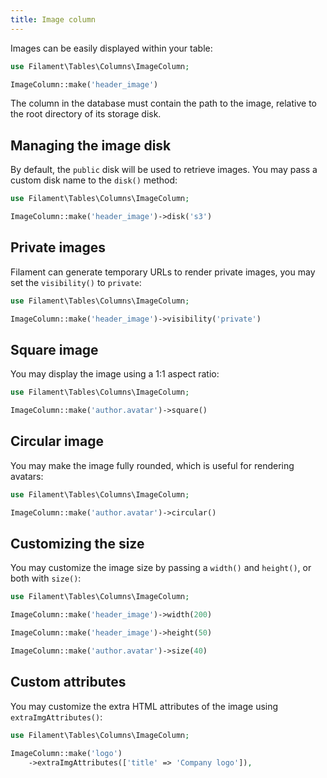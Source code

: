 ```yaml
---
title: Image column
---
```


Images can be easily displayed within your table:

```php
use Filament\Tables\Columns\ImageColumn;

ImageColumn::make('header_image')
```

The column in the database must contain the path to the image, relative to the root directory of its storage disk.

## Managing the image disk

By default, the `public` disk will be used to retrieve images. You may pass a custom disk name to the `disk()` method:

```php
use Filament\Tables\Columns\ImageColumn;

ImageColumn::make('header_image')->disk('s3')
```

## Private images

Filament can generate temporary URLs to render private images, you may set the `visibility()` to `private`:

```php
use Filament\Tables\Columns\ImageColumn;

ImageColumn::make('header_image')->visibility('private')
```

## Square image

You may display the image using a 1:1 aspect ratio:

```php
use Filament\Tables\Columns\ImageColumn;

ImageColumn::make('author.avatar')->square()
```

## Circular image

You may make the image fully rounded, which is useful for rendering avatars:

```php
use Filament\Tables\Columns\ImageColumn;

ImageColumn::make('author.avatar')->circular()
```

## Customizing the size

You may customize the image size by passing a `width()` and `height()`, or both with `size()`:

```php
use Filament\Tables\Columns\ImageColumn;

ImageColumn::make('header_image')->width(200)

ImageColumn::make('header_image')->height(50)

ImageColumn::make('author.avatar')->size(40)
```

## Custom attributes

You may customize the extra HTML attributes of the image using `extraImgAttributes()`:

```php
use Filament\Tables\Columns\ImageColumn;

ImageColumn::make('logo')
    ->extraImgAttributes(['title' => 'Company logo']),
```
